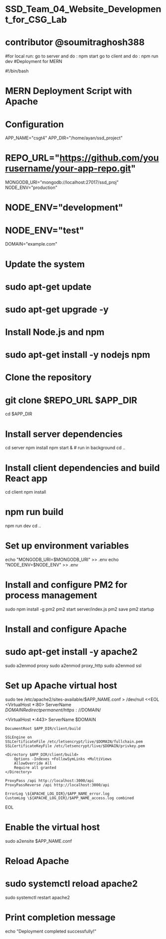 # SSD_Team_04_Website_Development_for_CSG_Lab
# contributor @soumitraghosh388

#for local run:
go to server and do : npm start
go to client and do : npm run dev
#Deployment for MERN

#!/bin/bash

# MERN Deployment Script with Apache

# Configuration
APP_NAME="csgt4"
APP_DIR="/home/ayan/ssd_project"
# REPO_URL="https://github.com/yourusername/your-app-repo.git"
MONGODB_URI="mongodb://localhost:27017/ssd_proj"
NODE_ENV="production"
# NODE_ENV="development"
# NODE_ENV="test"
DOMAIN="example.com"

# Update the system
# sudo apt-get update
# sudo apt-get upgrade -y

# Install Node.js and npm
# sudo apt-get install -y nodejs npm

# Clone the repository
# git clone $REPO_URL $APP_DIR
cd $APP_DIR

# Install server dependencies
cd server
npm install
npm start & # run in background
cd ..

# Install client dependencies and build React app
cd client
npm install
# npm run build
npm run dev
cd ..

# Set up environment variables
echo "MONGODB_URI=$MONGODB_URI" >> .env
echo "NODE_ENV=$NODE_ENV" >> .env

# Install and configure PM2 for process management
sudo npm install -g pm2
pm2 start server/index.js
pm2 save
pm2 startup

# Install and configure Apache
# sudo apt-get install -y apache2
sudo a2enmod proxy
sudo a2enmod proxy_http
sudo a2enmod ssl

# Set up Apache virtual host
sudo tee /etc/apache2/sites-available/$APP_NAME.conf > /dev/null <<EOL
<VirtualHost *:80>
    ServerName $DOMAIN
    Redirect permanent / https://$DOMAIN/
</VirtualHost>

<VirtualHost *:443>
    ServerName $DOMAIN

    DocumentRoot $APP_DIR/client/build

    SSLEngine on
    SSLCertificateFile /etc/letsencrypt/live/$DOMAIN/fullchain.pem
    SSLCertificateKeyFile /etc/letsencrypt/live/$DOMAIN/privkey.pem

    <Directory $APP_DIR/client/build>
        Options -Indexes +FollowSymLinks +MultiViews
        AllowOverride All
        Require all granted
    </Directory>

    ProxyPass /api http://localhost:3000/api
    ProxyPassReverse /api http://localhost:3000/api

    ErrorLog \${APACHE_LOG_DIR}/$APP_NAME_error.log
    CustomLog \${APACHE_LOG_DIR}/$APP_NAME_access.log combined
</VirtualHost>
EOL

# Enable the virtual host
sudo a2ensite $APP_NAME.conf

# Reload Apache
# sudo systemctl reload apache2
sudo systemctl restart apache2

# Print completion message
echo "Deployment completed successfully!"

